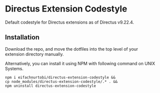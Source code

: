 # Directus Extension Codestyle

Default codestyle for Directus extensions as of Directus v9.22.4.

## Installation

Download the repo, and move the dotfiles into the top level of your extension directory manually.

Alternatively, you can install it using NPM with following command on UNIX Systems.
```
npm i eifachnurtobi/directus-extension-codestyle &&
cp node_modules/directus-extension-codestyle/.* . && 
npm uninstall directus-extension-codestyle
```
